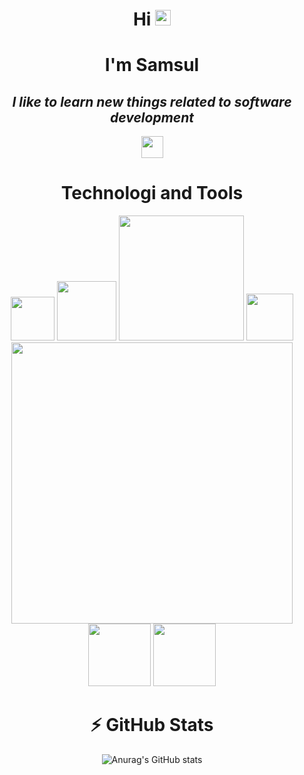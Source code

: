 
 <div align="center">
 
# Hi  <img src="https://media.giphy.com/media/hvRJCLFzcasrR4ia7z/giphy.gif" width="25px"></a> 
#  I'm Samsul
## ***I like to learn new things related to software development***

<img src="https://img.shields.io/github/stars/msarifin29?style=social" height="35"/>
             

#  Technologi and Tools

<img src="https://badgen.net/badge/icon/git?icon=git&label" heigth="50" width="70"/>

<img src="https://badgen.net/badge/icon/github?icon=github&label" heigth="50" width="95" />

<img src="https://img.shields.io/badge/Visual%20Studio%20Code-0078d7.svg?style=flat&logo=visual-studio-code&logoColor=white" heigth="50" width="200"/>

<img src="https://img.shields.io/badge/dart-%230175C2.svg?style=flat&logo=dart&logoColor=white" heigth="50" width="75"/>

<img src="https://badgen.net/pub/flutter-platform/xml" heigth="50" width="450" />

<img src="https://img.shields.io/badge/firebase-%23039BE5.svg?style=flat&logo=firebase" heigth="50" width="100" />

<img src="https://img.shields.io/badge/Ubuntu-E95420?style=flat&logo=ubuntu&logoColor=white" heigth="50" width="100"/>

#  ⚡ GitHub Stats

![Anurag's GitHub stats](https://github-readme-stats.vercel.app/api?username=msarifin29&show_icons=true&theme=radical)



